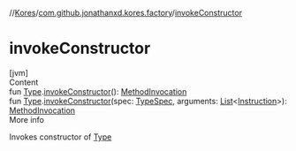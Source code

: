 //[Kores](../index.md)/[com.github.jonathanxd.kores.factory](index.md)/[invokeConstructor](invoke-constructor.md)



# invokeConstructor  
[jvm]  
Content  
fun [Type](https://docs.oracle.com/javase/8/docs/api/java/lang/reflect/Type.html).[invokeConstructor](invoke-constructor.md)(): [MethodInvocation](../com.github.jonathanxd.kores.base/-method-invocation/index.md)  
fun [Type](https://docs.oracle.com/javase/8/docs/api/java/lang/reflect/Type.html).[invokeConstructor](invoke-constructor.md)(spec: [TypeSpec](../com.github.jonathanxd.kores.base/-type-spec/index.md), arguments: [List](https://kotlinlang.org/api/latest/jvm/stdlib/kotlin.collections/-list/index.html)<[Instruction](../com.github.jonathanxd.kores/-instruction/index.md)>): [MethodInvocation](../com.github.jonathanxd.kores.base/-method-invocation/index.md)  
More info  


Invokes constructor of [Type](https://docs.oracle.com/javase/8/docs/api/java/lang/reflect/Type.html)

  



